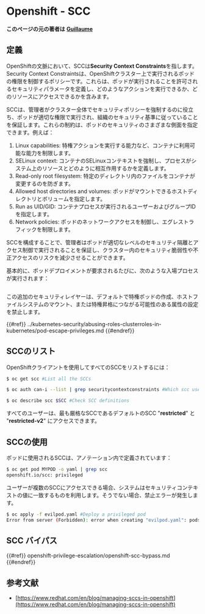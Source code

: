 # Openshift - SCC

**このページの元の著者は** [**Guillaume**](https://www.linkedin.com/in/guillaume-chapela-ab4b9a196)

## 定義

OpenShiftの文脈において、SCCは**Security Context Constraints**を指します。Security Context Constraintsは、OpenShiftクラスター上で実行されるポッドの権限を制御するポリシーです。これらは、ポッドが実行されることを許可されるセキュリティパラメータを定義し、どのようなアクションを実行できるか、どのリソースにアクセスできるかを含みます。

SCCは、管理者がクラスター全体でセキュリティポリシーを強制するのに役立ち、ポッドが適切な権限で実行され、組織のセキュリティ基準に従っていることを保証します。これらの制約は、ポッドのセキュリティのさまざまな側面を指定できます。例えば：

1. Linux capabilities: 特権アクションを実行する能力など、コンテナに利用可能な能力を制限します。
2. SELinux context: コンテナのSELinuxコンテキストを強制し、プロセスがシステム上のリソースとどのように相互作用するかを定義します。
3. Read-only root filesystem: 特定のディレクトリ内のファイルをコンテナが変更するのを防ぎます。
4. Allowed host directories and volumes: ポッドがマウントできるホストディレクトリとボリュームを指定します。
5. Run as UID/GID: コンテナプロセスが実行されるユーザーおよびグループIDを指定します。
6. Network policies: ポッドのネットワークアクセスを制御し、エグレストラフィックを制限します。

SCCを構成することで、管理者はポッドが適切なレベルのセキュリティ隔離とアクセス制御で実行されることを保証し、クラスター内のセキュリティ脆弱性や不正アクセスのリスクを減少させることができます。

基本的に、ポッドデプロイメントが要求されるたびに、次のような入場プロセスが実行されます：

<figure><img src="../../images/Managing SCCs in OpenShift-1.png" alt=""><figcaption></figcaption></figure>

この追加のセキュリティレイヤーは、デフォルトで特権ポッドの作成、ホストファイルシステムのマウント、または特権昇格につながる可能性のある属性の設定を禁止します。

{{#ref}}
../kubernetes-security/abusing-roles-clusterroles-in-kubernetes/pod-escape-privileges.md
{{#endref}}

## SCCのリスト

OpenShiftクライアントを使用してすべてのSCCをリストするには：
```bash
$ oc get scc #List all the SCCs

$ oc auth can-i --list | grep securitycontextconstraints #Which scc user can use

$ oc describe scc $SCC #Check SCC definitions
```
すべてのユーザーは、最も厳格なSCCであるデフォルトのSCC "**restricted**" と "**restricted-v2**" にアクセスできます。

## SCCの使用

ポッドに使用されるSCCは、アノテーション内で定義されています：
```bash
$ oc get pod MYPOD -o yaml | grep scc
openshift.io/scc: privileged
```
ユーザーが複数のSCCにアクセスできる場合、システムはセキュリティコンテキストの値に一致するものを利用します。そうでない場合、禁止エラーが発生します。
```bash
$ oc apply -f evilpod.yaml #Deploy a privileged pod
Error from server (Forbidden): error when creating "evilpod.yaml": pods "evilpod" is forbidden: unable to validate against any security context constrain
```
## SCC バイパス

{{#ref}}
openshift-privilege-escalation/openshift-scc-bypass.md
{{#endref}}

## 参考文献

- [https://www.redhat.com/en/blog/managing-sccs-in-openshift](https://www.redhat.com/en/blog/managing-sccs-in-openshift)
